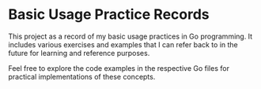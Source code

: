 # Basic Usage Practice Records

This project as a record of my basic usage practices in Go programming. It includes various exercises and examples that I can refer back to in the future for learning and reference purposes.

Feel free to explore the code examples in the respective Go files for practical implementations of these concepts.
